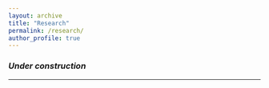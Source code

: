 ```yaml
---
layout: archive
title: "Research"
permalink: /research/
author_profile: true
---
```


### *Under construction*
---
